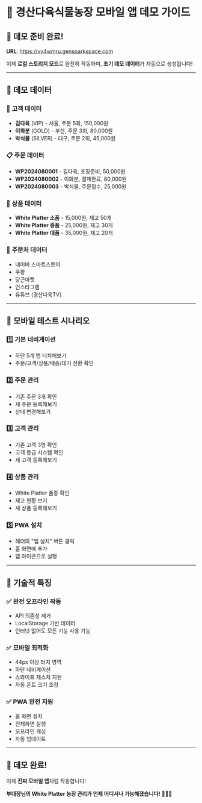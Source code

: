 # 📱 경산다육식물농장 모바일 앱 데모 가이드

## 🌟 **데모 준비 완료!**

**URL**: https://vv4wmru.gensparkspace.com

이제 **로컬 스토리지 모드**로 완전히 작동하며, **초기 데모 데이터**가 자동으로 생성됩니다!

---

## 🎯 **데모 데이터**

### 👥 **고객 데이터**
- **김다육** (VIP) - 서울, 주문 5회, 150,000원
- **이화분** (GOLD) - 부산, 주문 3회, 80,000원  
- **박식물** (SILVER) - 대구, 주문 2회, 45,000원

### 📋 **주문 데이터**
- **WP2024080001** - 김다육, 포장준비, 50,000원
- **WP2024080002** - 이화분, 결제완료, 80,000원
- **WP2024080003** - 박식물, 주문접수, 25,000원

### 🌱 **상품 데이터**
- **White Platter 소품** - 15,000원, 재고 50개
- **White Platter 중품** - 25,000원, 재고 30개
- **White Platter 대품** - 35,000원, 재고 20개

### 🛒 **주문처 데이터**
- 네이버 스마트스토어
- 쿠팡
- 당근마켓
- 인스타그램
- 유튜브 (경산다육TV)

---

## 📱 **모바일 테스트 시나리오**

### 1️⃣ **기본 네비게이션**
- 하단 5개 탭 터치해보기
- 주문/고객/상품/배송/대기 전환 확인

### 2️⃣ **주문 관리**
- 기존 주문 3개 확인
- 새 주문 등록해보기
- 상태 변경해보기

### 3️⃣ **고객 관리**
- 기존 고객 3명 확인
- 고객 등급 시스템 확인
- 새 고객 등록해보기

### 4️⃣ **상품 관리**
- White Platter 품종 확인
- 재고 현황 보기
- 새 상품 등록해보기

### 5️⃣ **PWA 설치**
- 헤더의 "앱 설치" 버튼 클릭
- 홈 화면에 추가
- 앱 아이콘으로 실행

---

## 🔧 **기술적 특징**

### ✅ **완전 오프라인 작동**
- API 의존성 제거
- LocalStorage 기반 데이터
- 인터넷 없어도 모든 기능 사용 가능

### ✅ **모바일 최적화**
- 44px 이상 터치 영역
- 하단 네비게이션
- 스와이프 제스처 지원
- 자동 폰트 크기 조정

### ✅ **PWA 완전 지원**
- 홈 화면 설치
- 전체화면 실행
- 오프라인 캐싱
- 자동 업데이트

---

## 🎉 **데모 완료!**

이제 **진짜 모바일 앱**처럼 작동합니다!

**부대장님의 White Platter 농장 관리가 
언제 어디서나 가능해졌습니다!** 🌱📱✨